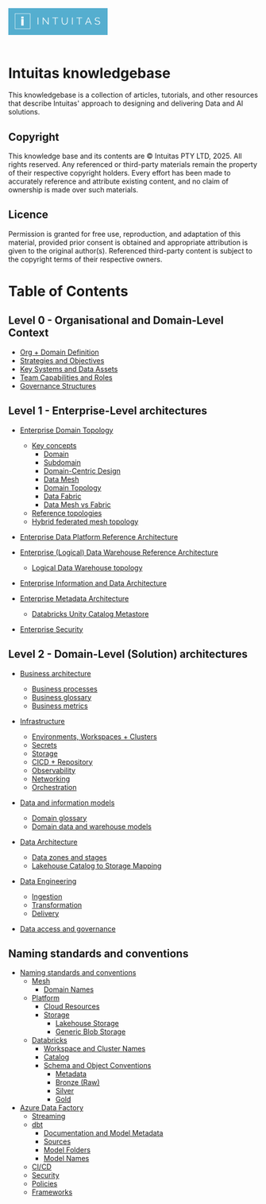 <a href="img/intuitas.png" target="_blank">
    <img src="img/intuitas.png" width="200" alt="Intuitas Logo">
</a> 
<br>
<br>


# Intuitas knowledgebase

This knowledgebase is a collection of articles, tutorials, and other resources that describe Intuitas' approach to designing and delivering Data and AI solutions.


## Copyright

This knowledge base and its contents are © Intuitas PTY LTD, 2025. All rights reserved. Any referenced or third-party materials remain the property of their respective copyright holders. Every effort has been made to accurately reference and attribute existing content, and no claim of ownership is made over such materials.

## Licence

Permission is granted for free use, reproduction, and adaptation of this material, provided prior consent is obtained and appropriate attribution is given to the original author(s). Referenced third-party content is subject to the copyright terms of their respective owners.

# Table of Contents


## Level 0 - Organisational and Domain-Level Context
- [Org + Domain Definition](level_0.md#org-domain-definition)
- [Strategies and Objectives](level_0.md#strategies-and-objectives)
- [Key Systems and Data Assets](level_0.md#key-systems-and-data-assets)
- [Team Capabilities and Roles](level_0.md#team-capabilities-and-roles)
- [Governance Structures](level_0.md#governance-structures)

## Level 1 - Enterprise-Level architectures
- [Enterprise Domain Topology](level_1.md#enterprise-domain-topology)
    - [Key concepts](level_1.md#key-concepts)
        - [Domain](level_1.md#domain)
        - [Subdomain](level_1.md#subdomain)
        - [Domain-Centric Design](level_1.md#domain-centric-design) 
        - [Data Mesh](level_1.md#data-mesh)
        - [Domain Topology](level_1.md#domain-topology)
        - [Data Fabric](#level_1.md#data-fabric)
        - [Data Mesh vs Fabric](#level_1.md#data-mesh-vs-fabric)
    - [Reference topologies](level_1.md#reference-topologies)
    - [Hybrid federated mesh topology](level_1.md#hybrid-federated-mesh-topology)

- [Enterprise Data Platform Reference Architecture](level_1.md#enterprise-data-platform-reference-architecture)

- [Enterprise (Logical) Data Warehouse Reference Architecture](level_1.md#enterprise-logical-data-warehouse-reference-architecture)
    - [Logical Data Warehouse topology](level_1.md#logical-data-warehouse-topology)

- [Enterprise Information and Data Architecture](level_1.md#enterprise-information-and-data-architecture)

- [Enterprise Metadata Architecture](level_1.md#enterprise-metadata-architecture)
    - [Databricks Unity Catalog Metastore](level_1.md#databricks-unity-catalog-metastore)

- [Enterprise Security](level_1.md#enterprise-security)

## Level 2 - Domain-Level (Solution) architectures
- [Business architecture](level_2.md#business-architecture)
    - [Business processes](level_2.md#business-processes)
    - [Business glossary](level_2.md#business-glossary)
    - [Business metrics](level_2.md#business-metrics)

- [Infrastructure](level_2.md#infrastructure)
    - [Environments, Workspaces + Clusters](level_2.md#environments-workspaces-clusters)
    - [Secrets](level_2.md#secrets)
    - [Storage](level_2.md#storage)
    - [CICD + Repository](level_2.md#cicd-repository)
    - [Observability](level_2.md#observability)
    - [Networking](level_2.md#networking)
    - [Orchestration](level_2.md#orchestration)

- [Data and information models](level_2.md#data-and-information-models)
    - [Domain glossary](level_2.md#domain-glossary)
    - [Domain data and warehouse models](level_2.md#domain-data-warehouse-models)

- [Data Architecture](level_2.md#data-architecture)
    - [Data zones and stages](level_2.md#data-zones-stages)
    - [Lakehouse Catalog to Storage Mapping](level_2.md#lakehouse-catalog-storage-mapping)

- [Data Engineering](level_2.md#data-engineering)
    - [Ingestion](level_2.md#ingestion)
    - [Transformation](level_2.md#transformation)
    - [Delivery](level_2.md#delivery)

- [Data access and governance](level_2.md#data-access-governance)


## Naming standards and conventions
- [Naming standards and conventions](naming_standards_and_conventions.md)
  - [Mesh](naming_standards_and_conventions.md#mesh)
    - [Domain Names](naming_standards_and_conventions.md#domain-names)
  - [Platform](naming_standards_and_conventions.md#platform)
    - [Cloud Resources](naming_standards_and_conventions.md#cloud-resources)
    - [Storage](naming_standards_and_conventions.md#storage)
      - [Lakehouse Storage](naming_standards_and_conventions.md#lakehouse-storage)
      - [Generic Blob Storage](naming_standards_and_conventions.md#generic-blob-storage)
  - [Databricks](naming_standards_and_conventions.md#databricks)
    - [Workspace and Cluster Names](naming_standards_and_conventions.md#workspace-and-cluster-names)
    - [Catalog](naming_standards_and_conventions.md#catalog)
    - [Schema and Object Conventions](naming_standards_and_conventions.md#schema-and-object-conventions)
      - [Metadata](naming_standards_and_conventions.md#metadata)
      - [Bronze (Raw)](naming_standards_and_conventions.md#bronze-raw)
      - [Silver](naming_standards_and_conventions.md#silver)
      - [Gold](naming_standards_and_conventions.md#gold)
- [Azure Data Factory](naming_standards_and_conventions.md#azure-data-factory)
  - [Streaming](naming_standards_and_conventions.md#streaming)
  - [dbt](naming_standards_and_conventions.md#dbt)
    - [Documentation and Model Metadata](naming_standards_and_conventions.md#documentation-and-model-metadata)
    - [Sources](naming_standards_and_conventions.md#sources)
    - [Model Folders](naming_standards_and_conventions.md#model-folders)
    - [Model Names](naming_standards_and_conventions.md#model-names)
  - [CI/CD](naming_standards_and_conventions.md#cicd)
  - [Security](naming_standards_and_conventions.md#security)
  - [Policies](naming_standards_and_conventions.md#policies)
  - [Frameworks](naming_standards_and_conventions.md#frameworks)
